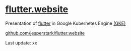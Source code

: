 <!-- .slide: data-background="resources/index.jpg" -->

# [flutter.website](https://flutter.website)
Presentation of [flutter](https://flutter.io/) in Google Kubernetes Engine [(GKE)](https://cloud.google.com/kubernetes-engine/)

[github.com/jesperstark/flutter.website](https://github.com/jesperstark/flutter.website)

Last update: xx